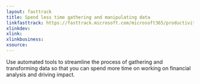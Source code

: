 ```yaml
---
layout: fasttrack
title: Spend less time gathering and manipulating data
linkfasttrack: https://fasttrack.microsoft.com/microsoft365/productivitylibrary/Spend-less-time-gathering-and-manipulating-data 
xlinkdev: 
xlink: 
xlinkbusiness: 
xsource: 
---
```

Use automated tools to streamline the process of gathering and transforming data so that you can spend more time on working on financial analysis and driving impact.